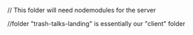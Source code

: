 // This folder will need nodemodules for the server

//folder "trash-talks-landing" is essentially our "client" folder